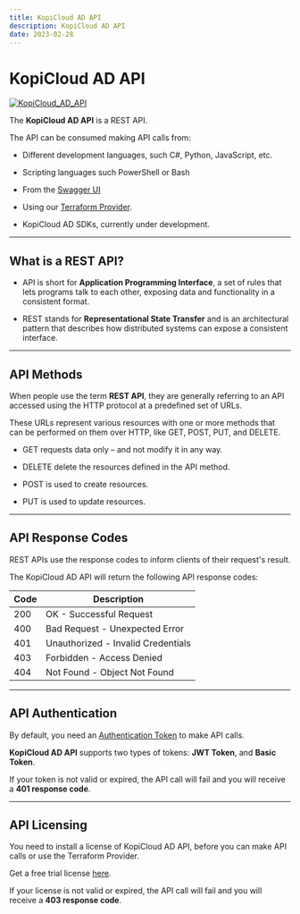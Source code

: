 ```yaml
---
title: KopiCloud AD API
description: KopiCloud AD API
date: 2023-02-28
---
```


# KopiCloud AD API
[![KopiCloud_AD_API](https://img.shields.io/badge/kopiCloud_ad-v1.0+-blueviolet.svg)](https://www.kopicloud-ad-api.com)

The **KopiCloud AD API** is a REST API.

The API can be consumed making API calls from:

- Different development languages, such C#, Python, JavaScript, etc.

- Scripting languages such PowerShell or Bash

- From the [Swagger UI](api/swagger.md)

- Using our [Terraform Provider](terraform/terraform.md).

- KopiCloud AD SDKs, currently under development.

----

## What is a REST API?

* API is short for **Application Programming Interface**, a set of rules that lets programs talk to each other, exposing data and functionality in a consistent format.

* REST stands for **Representational State Transfer** and is an architectural pattern that describes how distributed systems can expose a consistent interface.

----

## API Methods

When people use the term **REST API**, they are generally referring to an API accessed using the HTTP protocol at a predefined set of URLs.

These URLs represent various resources with one or more methods that can be performed on them over HTTP, like GET, POST, PUT, and DELETE.

- <span class="btn-get">GET</span> requests data only – and not modify it in any way.

- <span class="btn-delete">DELETE</span> delete the resources defined in the API method.

- <span class="btn-post">POST</span> is used to create resources.

- <span class="btn-put">PUT</span> is used to update resources.

----

## API Response Codes

REST APIs use the response codes to inform clients of their request's result.

The KopiCloud AD API will return the following API response codes:

| Code | Description                        |
| ---- | ---------------------------------- |
| 200	 | OK - Successful Request            |
| 400	 | Bad Request - Unexpected Error     |
| 401	 | Unauthorized - Invalid Credentials |
| 403	 | Forbidden - Access Denied          |
| 404	 | Not Found - Object Not Found       |

----

## API Authentication

By default, you need an [Authentication Token](authentication/token-authentication.md) to make API calls.

**KopiCloud AD API** supports two types of tokens: **JWT Token**, and **Basic Token**.

If your token is not valid or expired, the API call will fail and you will receive a **401 response code**.

----

## API Licensing

You need to install a license of KopiCloud AD API, before you can make API calls or use the Terraform Provider.

Get a free trial license [here](https://www.kopicloud-ad-api.com/trial).

If your license is not valid or expired, the API call will fail and you will receive a **403 response code**.

